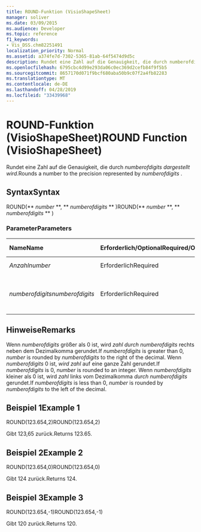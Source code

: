 ```yaml
---
title: ROUND-Funktion (VisioShapeSheet)
manager: soliver
ms.date: 03/09/2015
ms.audience: Developer
ms.topic: reference
f1_keywords:
- Vis_DSS.chm82251491
localization_priority: Normal
ms.assetid: a374fe7d-7302-5365-81ab-64f5474d9d5c
description: Rundet eine Zahl auf die Genauigkeit, die durch numberofdigits dargestellt wird.
ms.openlocfilehash: 6795cbc4d99e293da06c0ec369d2cefb84f9f5b5
ms.sourcegitcommit: 8657170d071f9bcf680aba50b9c07f2a4fb82283
ms.translationtype: MT
ms.contentlocale: de-DE
ms.lasthandoff: 04/28/2019
ms.locfileid: "33439968"
---
```

# <a name="round-function-visioshapesheet"></a><span data-ttu-id="60360-103">ROUND-Funktion (VisioShapeSheet)</span><span class="sxs-lookup"><span data-stu-id="60360-103">ROUND Function (VisioShapeSheet)</span></span>

<span data-ttu-id="60360-104">Rundet eine Zahl auf die Genauigkeit, die durch *numberofdigits dargestellt wird.*</span><span class="sxs-lookup"><span data-stu-id="60360-104">Rounds a number to the precision represented by  *numberofdigits*  .</span></span> 
  
## <a name="syntax"></a><span data-ttu-id="60360-105">Syntax</span><span class="sxs-lookup"><span data-stu-id="60360-105">Syntax</span></span>

<span data-ttu-id="60360-106">ROUND(\*\* *number* \*\*, \*\* *numberofdigits* \*\* )</span><span class="sxs-lookup"><span data-stu-id="60360-106">ROUND(\*\* *number* \*\*, \*\* *numberofdigits* \*\* )</span></span> 
  
### <a name="parameters"></a><span data-ttu-id="60360-107">Parameter</span><span class="sxs-lookup"><span data-stu-id="60360-107">Parameters</span></span>

|<span data-ttu-id="60360-108">**Name**</span><span class="sxs-lookup"><span data-stu-id="60360-108">**Name**</span></span>|<span data-ttu-id="60360-109">**Erforderlich/Optional**</span><span class="sxs-lookup"><span data-stu-id="60360-109">**Required/Optional**</span></span>|<span data-ttu-id="60360-110">**Datentyp**</span><span class="sxs-lookup"><span data-stu-id="60360-110">**Data Type**</span></span>|<span data-ttu-id="60360-111">**Beschreibung**</span><span class="sxs-lookup"><span data-stu-id="60360-111">**Description**</span></span>|
|:-----|:-----|:-----|:-----|
| <span data-ttu-id="60360-112">_Anzahl_</span><span class="sxs-lookup"><span data-stu-id="60360-112">_number_</span></span> <br/> |<span data-ttu-id="60360-113">Erforderlich</span><span class="sxs-lookup"><span data-stu-id="60360-113">Required</span></span>  <br/> |<span data-ttu-id="60360-114">**Number**</span><span class="sxs-lookup"><span data-stu-id="60360-114">**Number**</span></span> <br/> |<span data-ttu-id="60360-115">Die zu rundende Zahl.</span><span class="sxs-lookup"><span data-stu-id="60360-115">The number to round off.</span></span>  <br/> |
| <span data-ttu-id="60360-116">_numberofdigits_</span><span class="sxs-lookup"><span data-stu-id="60360-116">_numberofdigits_</span></span> <br/> |<span data-ttu-id="60360-117">Erforderlich</span><span class="sxs-lookup"><span data-stu-id="60360-117">Required</span></span>  <br/> |<span data-ttu-id="60360-118">**Number**</span><span class="sxs-lookup"><span data-stu-id="60360-118">**Number**</span></span> <br/> |<span data-ttu-id="60360-119">Die Anzahl der Dezimalstellen für den Grad der Genauigkeit.</span><span class="sxs-lookup"><span data-stu-id="60360-119">The number of decimal places of precision.</span></span>  <br/> |
   
## <a name="remarks"></a><span data-ttu-id="60360-120">Hinweise</span><span class="sxs-lookup"><span data-stu-id="60360-120">Remarks</span></span>

<span data-ttu-id="60360-121">Wenn  _numberofdigits_ größer als 0 ist, wird  _zahl_  _durch numberofdigits_ rechts neben dem Dezimalkomma gerundet.</span><span class="sxs-lookup"><span data-stu-id="60360-121">If  _numberofdigits_ is greater than 0,  _number_ is rounded by  _numberofdigits_ to the right of the decimal.</span></span> <span data-ttu-id="60360-122">Wenn  _numberofdigits_ 0 ist,  _wird zahl_ auf eine ganze Zahl gerundet.</span><span class="sxs-lookup"><span data-stu-id="60360-122">If  _numberofdigits_ is 0,  _number_ is rounded to an integer.</span></span> <span data-ttu-id="60360-123">Wenn  _numberofdigits_ kleiner als 0 ist, wird  _zahl_ links vom Dezimalkomma  _durch numberofdigits_ gerundet.</span><span class="sxs-lookup"><span data-stu-id="60360-123">If  _numberofdigits_ is less than 0,  _number_ is rounded by  _numberofdigits_ to the left of the decimal.</span></span> 
  
## <a name="example-1"></a><span data-ttu-id="60360-124">Beispiel 1</span><span class="sxs-lookup"><span data-stu-id="60360-124">Example 1</span></span>

<span data-ttu-id="60360-125">ROUND(123.654,2)</span><span class="sxs-lookup"><span data-stu-id="60360-125">ROUND(123.654,2)</span></span>
  
<span data-ttu-id="60360-126">Gibt 123,65 zurück.</span><span class="sxs-lookup"><span data-stu-id="60360-126">Returns 123.65.</span></span>
  
## <a name="example-2"></a><span data-ttu-id="60360-127">Beispiel 2</span><span class="sxs-lookup"><span data-stu-id="60360-127">Example 2</span></span>

<span data-ttu-id="60360-128">ROUND(123.654,0)</span><span class="sxs-lookup"><span data-stu-id="60360-128">ROUND(123.654,0)</span></span>
  
<span data-ttu-id="60360-129">Gibt 124 zurück.</span><span class="sxs-lookup"><span data-stu-id="60360-129">Returns 124.</span></span>
  
## <a name="example-3"></a><span data-ttu-id="60360-130">Beispiel 3</span><span class="sxs-lookup"><span data-stu-id="60360-130">Example 3</span></span>

<span data-ttu-id="60360-131">ROUND(123.654,-1)</span><span class="sxs-lookup"><span data-stu-id="60360-131">ROUND(123.654,-1)</span></span>
  
<span data-ttu-id="60360-132">Gibt 120 zurück.</span><span class="sxs-lookup"><span data-stu-id="60360-132">Returns 120.</span></span>
  

